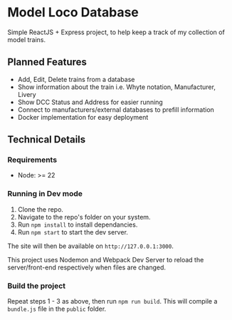 # Model Loco Database

Simple ReactJS + Express project, to help keep a track of my collection of model trains.

## Planned Features

 - Add, Edit, Delete trains from a database
 - Show information about the train i.e. Whyte notation, Manufacturer, Livery
 - Show DCC Status and Address for easier running
 - Connect to manufacturers/external databases to prefill information
 - Docker implementation for easy deployment

## Technical Details

### Requirements

 - Node: >= 22

### Running in Dev mode

1. Clone the repo.
2. Navigate to the repo's folder on your system.
3. Run `npm install` to install dependancies.
4. Run `npm start` to start the dev server.

The site will then be available on `http://127.0.0.1:3000`.

This project uses Nodemon and Webpack Dev Server to reload the server/front-end respectively when files are changed.

### Build the project

Repeat steps 1 - 3 as above, then run `npm run build`. This will compile a `bundle.js` file in the `public` folder.

